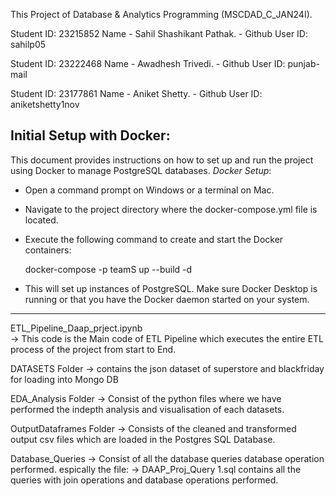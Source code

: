 This Project of Database & Analytics Programming (MSCDAD_C_JAN24I).

Student ID:  23215852  Name - Sahil Shashikant Pathak. -  Github User ID: sahilp05                                     
                         
Student ID:  23222468  Name - Awadhesh Trivedi. -  Github User ID: punjab-mail
              
Student ID:  23177861  Name -  Aniket Shetty. -  Github User ID: aniketshetty1nov 

Initial Setup with Docker: 
--------------------------
This document provides instructions on how to set up and run the project using Docker to manage PostgreSQL databases.
 *Docker Setup*: 
   - Open a command prompt on Windows or a terminal on Mac.
   - Navigate to the project directory where the docker-compose.yml file is located.
   - Execute the following command to create and start the Docker containers:
     
     docker-compose -p teamS up --build -d
     
   - This will set up instances of PostgreSQL. Make sure Docker Desktop is running or that you have the Docker daemon started on your system.

---------------------------------------
ETL_Pipeline_Daap_prject.ipynb  
-> This code is the Main code of ETL Pipeline which executes the entire ETL process of the project from start to End.

DATASETS Folder
-> contains the json dataset of superstore and blackfriday for loading into Mongo DB

EDA_Analysis Folder
-> Consist of the python files where we have performed the indepth analysis and visualisation of each datasets.

OutputDataframes Folder
-> Consists of the cleaned and transformed output csv files which are loaded in the Postgres SQL Database.

Database_Queries
-> Consist of all the database queries database operation performed.
 espically the file: 
 -> DAAP_Proj_Query 1.sql
 contains all the queries with join operations and database operations performed.
